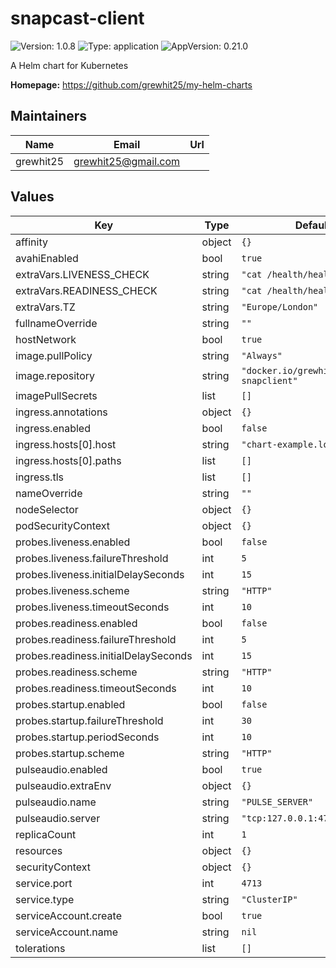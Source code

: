 # snapcast-client

![Version: 1.0.8](https://img.shields.io/badge/Version-1.0.8-informational?style=flat-square) ![Type: application](https://img.shields.io/badge/Type-application-informational?style=flat-square) ![AppVersion: 0.21.0](https://img.shields.io/badge/AppVersion-0.21.0-informational?style=flat-square)

A Helm chart for Kubernetes

**Homepage:** <https://github.com/grewhit25/my-helm-charts>

## Maintainers

| Name | Email | Url |
| ---- | ------ | --- |
| grewhit25 | grewhit25@gmail.com |  |

## Values

| Key | Type | Default | Description |
|-----|------|---------|-------------|
| affinity | object | `{}` |  |
| avahiEnabled | bool | `true` |  |
| extraVars.LIVENESS_CHECK | string | `"cat /health/healthz"` |  |
| extraVars.READINESS_CHECK | string | `"cat /health/healthz"` |  |
| extraVars.TZ | string | `"Europe/London"` |  |
| fullnameOverride | string | `""` |  |
| hostNetwork | bool | `true` |  |
| image.pullPolicy | string | `"Always"` |  |
| image.repository | string | `"docker.io/grewhit25/debian-snapclient"` |  |
| imagePullSecrets | list | `[]` |  |
| ingress.annotations | object | `{}` |  |
| ingress.enabled | bool | `false` |  |
| ingress.hosts[0].host | string | `"chart-example.local"` |  |
| ingress.hosts[0].paths | list | `[]` |  |
| ingress.tls | list | `[]` |  |
| nameOverride | string | `""` |  |
| nodeSelector | object | `{}` |  |
| podSecurityContext | object | `{}` |  |
| probes.liveness.enabled | bool | `false` |  |
| probes.liveness.failureThreshold | int | `5` |  |
| probes.liveness.initialDelaySeconds | int | `15` |  |
| probes.liveness.scheme | string | `"HTTP"` |  |
| probes.liveness.timeoutSeconds | int | `10` |  |
| probes.readiness.enabled | bool | `false` |  |
| probes.readiness.failureThreshold | int | `5` |  |
| probes.readiness.initialDelaySeconds | int | `15` |  |
| probes.readiness.scheme | string | `"HTTP"` |  |
| probes.readiness.timeoutSeconds | int | `10` |  |
| probes.startup.enabled | bool | `false` |  |
| probes.startup.failureThreshold | int | `30` |  |
| probes.startup.periodSeconds | int | `10` |  |
| probes.startup.scheme | string | `"HTTP"` |  |
| pulseaudio.enabled | bool | `true` |  |
| pulseaudio.extraEnv | object | `{}` |  |
| pulseaudio.name | string | `"PULSE_SERVER"` |  |
| pulseaudio.server | string | `"tcp:127.0.0.1:4713"` |  |
| replicaCount | int | `1` |  |
| resources | object | `{}` |  |
| securityContext | object | `{}` |  |
| service.port | int | `4713` |  |
| service.type | string | `"ClusterIP"` |  |
| serviceAccount.create | bool | `true` |  |
| serviceAccount.name | string | `nil` |  |
| tolerations | list | `[]` |  |
